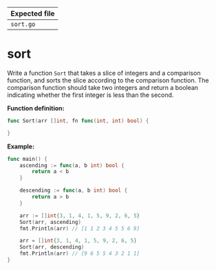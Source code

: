 | Expected file |
| ------------- |
| `sort.go`     |

# sort

Write a function `Sort` that takes a slice of integers and a comparison function, and sorts the slice according to the comparison function. The comparison function should take two integers and return a boolean indicating whether the first integer is less than the second.

**Function definition:**

```go
func Sort(arr []int, fn func(int, int) bool) {

}
```

**Example:**

```go
func main() {
    ascending := func(a, b int) bool {
        return a < b
    }

    descending := func(a, b int) bool {
        return a > b
    }

    arr := []int{3, 1, 4, 1, 5, 9, 2, 6, 5}
    Sort(arr, ascending)
    fmt.Println(arr) // [1 1 2 3 4 5 5 6 9]

    arr = []int{3, 1, 4, 1, 5, 9, 2, 6, 5}
    Sort(arr, descending)
    fmt.Println(arr) // [9 6 5 5 4 3 2 1 1]
}
```
